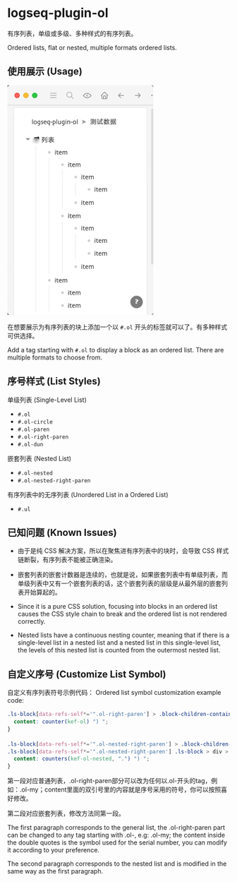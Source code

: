 # logseq-plugin-ol

有序列表，单级或多级、多种样式的有序列表。

Ordered lists, flat or nested, multiple formats ordered lists.

## 使用展示 (Usage)

![demo](./demo.gif)

在想要展示为有序列表的块上添加一个以 `#.ol` 开头的标签就可以了。有多种样式可供选择。

Add a tag starting with `#.ol` to display a block as an ordered list. There are multiple formats to choose from.

## 序号样式 (List Styles)

单级列表 (Single-Level List)

- `#.ol`
- `#.ol-circle`
- `#.ol-paren`
- `#.ol-right-paren`
- `#.ol-dun`

嵌套列表 (Nested List)

- `#.ol-nested`
- `#.ol-nested-right-paren`

有序列表中的无序列表 (Unordered List in a Ordered List)

- `#.ul`

## 已知问题 (Known Issues)

- 由于是纯 CSS 解决方案，所以在聚焦进有序列表中的块时，会导致 CSS 样式链断裂，有序列表不能被正确渲染。
- 嵌套列表的嵌套计数器是连续的，也就是说，如果嵌套列表中有单级列表，而单级列表中又有一个嵌套列表的话，这个嵌套列表的层级是从最外层的嵌套列表开始算起的。

- Since it is a pure CSS solution, focusing into blocks in an ordered list causes the CSS style chain to break and the ordered list is not rendered correctly.
- Nested lists have a continuous nesting counter, meaning that if there is a single-level list in a nested list and a nested list in this single-level list, the levels of this nested list is counted from the outermost nested list.

## 自定义序号 (Customize List Symbol)

自定义有序列表符号示例代码：
Ordered list symbol customization example code:

```css
.ls-block[data-refs-self*='".ol-right-paren'] > .block-children-container > .block-children > .ls-block > div > div > a + a > .bullet-container::before {
  content: counter(kef-ol) ") ";
}

.ls-block[data-refs-self*='".ol-nested-right-paren'] > .block-children-container > .block-children > .ls-block > div > div > a + a > .bullet-container::before,
.ls-block[data-refs-self*='".ol-nested-right-paren'] .ls-block > div > div > a + a > .bullet-container::before {
  content: counters(kef-ol-nested, ".") ") ";
}
```

第一段对应普通列表，.ol-right-paren部分可以改为任何以.ol-开头的tag，例如：.ol-my；content里面的双引号里的内容就是序号采用的符号，你可以按照喜好修改。

第二段对应嵌套列表，修改方法同第一段。

The first paragraph corresponds to the general list, the .ol-right-paren part can be changed to any tag starting with .ol-, e.g: .ol-my; the content inside the double quotes is the symbol used for the serial number, you can modify it according to your preference.

The second paragraph corresponds to the nested list and is modified in the same way as the first paragraph.

